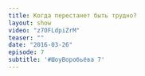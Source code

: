 ```yaml
---
title: Когда перестанет быть трудно?
layout: show
video: "z7OFLdpiZrM"
teaser: ""
date: "2016-03-26"
episode: 7
subtitle: '#ШоуВоробьёва 7'
---
```

